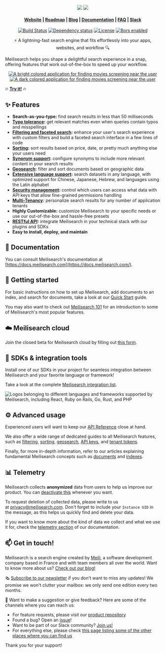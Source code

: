 <p align="center">
  <img src="assets/meilisearch-logo-light.svg?sanitize=true#gh-light-mode-only">
  <img src="assets/meilisearch-logo-dark.svg?sanitize=true#gh-dark-mode-only">
</p>

<h4 align="center">
  <a href="https://www.meilisearch.com">Website</a> |
  <a href="https://roadmap.meilisearch.com/tabs/1-under-consideration">Roadmap</a> |
  <a href="https://blog.meilisearch.com">Blog</a> |
  <a href="https://docs.meilisearch.com">Documentation</a> |
  <a href="https://docs.meilisearch.com/faq/">FAQ</a> |
  <a href="https://slack.meilisearch.com">Slack</a>
</h4>

<p align="center">
  <a href="https://github.com/meilisearch/meilisearch/actions"><img src="https://github.com/meilisearch/meilisearch/workflows/Cargo%20test/badge.svg" alt="Build Status"></a>
  <a href="https://deps.rs/repo/github/meilisearch/meilisearch"><img src="https://deps.rs/repo/github/meilisearch/meilisearch/status.svg" alt="Dependency status"></a>
  <a href="https://github.com/meilisearch/meilisearch/blob/main/LICENSE"><img src="https://img.shields.io/badge/license-MIT-informational" alt="License"></a>
  <a href="https://app.bors.tech/repositories/26457"><img src="https://bors.tech/images/badge_small.svg" alt="Bors enabled"></a>
</p>

<p align="center">⚡ A lightning-fast search engine that fits effortlessly into your apps, websites, and workflow 🔍</p>

Meilisearch helps you shape a delightful search experience in a snap, offering features that work out-of-the-box to speed up your workflow.

<p align="center" name="demo">
  <a href="https://where2watch.meilisearch.com/#gh-light-mode-only" target="_blank">
    <img src="assets/demo-light.gif#gh-light-mode-only" alt="A bright colored application for finding movies screening near the user">
  </a>
  <a href="https://where2watch.meilisearch.com/#gh-dark-mode-only" target="_blank">
    <img src="assets/demo-dark.gif#gh-dark-mode-only" alt="A dark colored application for finding movies screening near the user">
  </a>
</p>

🔥 [**Try it!**](https://where2watch.meilisearch.com/) 🔥

## ✨ Features

- **Search-as-you-type:** find search results in less than 50 milliseconds
- **[Typo tolerance](https://docs.meilisearch.com/learn/getting_started/customizing_relevancy.html#typo-tolerance):** get relevant matches even when queries contain typos and misspellings
- **[Filtering and faceted search](https://docs.meilisearch.com/learn/advanced/filtering_and_faceted_search.html):** enhance your user's search experience with custom filters and build a faceted search interface in a few lines of code
- **[Sorting](https://docs.meilisearch.com/learn/advanced/sorting.html):** sort results based on price, date, or pretty much anything else your users need
- **[Synonym support](https://docs.meilisearch.com/learn/getting_started/customizing_relevancy.html#synonyms):** configure synonyms to include more relevant content in your search results
- **[Geosearch](https://docs.meilisearch.com/learn/advanced/geosearch.html):** filter and sort documents based on geographic data
- **[Extensive language support](https://docs.meilisearch.com/learn/what_is_meilisearch/language.html):** search datasets in any language, with optimized support for Chinese, Japanese, Hebrew, and languages using the Latin alphabet
- **[Security management](https://docs.meilisearch.com/learn/security/master_api_keys.html):** control which users can access what data with API keys that allow fine-grained permissions handling
- **[Multi-Tenancy](https://docs.meilisearch.com/learn/security/tenant_tokens.html):** personalize search results for any number of application tenants
- **Highly Customizable:** customize Meilisearch to your specific needs or use our out-of-the-box and hassle-free presets
- **[RESTful API](https://docs.meilisearch.com/reference/api/overview.html):** integrate Meilisearch in your technical stack with our plugins and SDKs
- **Easy to install, deploy, and maintain**

## 📖 Documentation

You can consult Meilisearch's documentation at [https://docs.meilisearch.com](https://docs.meilisearch.com/).

## 🚀 Getting started

For basic instructions on how to set up Meilisearch, add documents to an index, and search for documents, take a look at our [Quick Start](https://docs.meilisearch.com/learn/getting_started/quick_start.html) guide.

You may also want to check out [Meilisearch 101](https://docs.meilisearch.com/learn/getting_started/filtering_and_sorting.html) for an introduction to some of Meilisearch's most popular features.

## ☁️ Meilisearch cloud

Join the closed beta for Meilisearch cloud by filling out [this form](https://meilisearch.typeform.com/to/VI2cI2rv).

## 🧰 SDKs & integration tools

Install one of our SDKs in your project for seamless integration between Meilisearch and your favorite language or framework!

Take a look at the complete [Meilisearch integration list](https://docs.meilisearch.com/learn/what_is_meilisearch/sdks.html).

![Logos belonging to different languages and frameworks supported by Meilisearch, including React, Ruby on Rails, Go, Rust, and PHP](assets/integrations.png)

## ⚙️ Advanced usage

Experienced users will want to keep our [API Reference](https://docs.meilisearch.com/reference/api) close at hand.

We also offer a wide range of dedicated guides to all Meilisearch features, such as [filtering](https://docs.meilisearch.com/learn/advanced/filtering_and_faceted_search.html), [sorting](https://docs.meilisearch.com/learn/advanced/sorting.html), [geosearch](https://docs.meilisearch.com/learn/advanced/geosearch.html), [API keys](https://docs.meilisearch.com/learn/security/master_api_keys.html), and [tenant tokens](https://docs.meilisearch.com/learn/security/tenant_tokens.html).

Finally, for more in-depth information, refer to our articles explaining fundamental Meilisearch concepts such as [documents](https://docs.meilisearch.com/learn/core_concepts/documents.html) and [indexes](https://docs.meilisearch.com/learn/core_concepts/indexes.html).

## 📊 Telemetry

Meilisearch collects **anonymized** data from users to help us improve our product. You can [deactivate this](https://docs.meilisearch.com/learn/what_is_meilisearch/telemetry.html#how-to-disable-data-collection) whenever you want.

To request deletion of collected data, please write to us at [privacy@meilisearch.com](mailto:privacy@meilisearch.com). Don't forget to include your `Instance UID` in the message, as this helps us quickly find and delete your data.

If you want to know more about the kind of data we collect and what we use it for, check the [telemetry section](https://docs.meilisearch.com/learn/what_is_meilisearch/telemetry.html) of our documentation.

## 📫 Get in touch!

Meilisearch is a search engine created by [Meili](https://www.welcometothejungle.com/en/companies/meilisearch), a software development company based in France and with team members all over the world. Want to know more about us? [Check out our blog!](https://blog.meilisearch.com/)

🗞 [Subscribe to our newsletter](https://meilisearch.us2.list-manage.com/subscribe?u=27870f7b71c908a8b359599fb&id=79582d828e) if you don't want to miss any updates! We promise we won't clutter your mailbox: we only send one edition every two months.

💌 Want to make a suggestion or give feedback? Here are some of the channels where you can reach us:

- For feature requests, please visit our [product repository](https://github.com/meilisearch/product/discussions)
- Found a bug? Open an [issue](https://github.com/meilisearch/meilisearch/issues)!
- Want to be part of our Slack community? [Join us!](https://slack.meilisearch.com/)
- For everything else, please check [this page listing some of the other places where you can find us](https://docs.meilisearch.com/learn/what_is_meilisearch/contact.html)

Thank you for your support!
